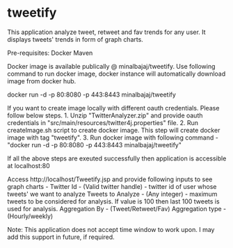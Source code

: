 # tweetify
This application analyze tweet, retweet and fav trends for any user. It displays tweets' trends in form of graph charts.

Pre-requisites:
        Docker
        Maven

Docker image is available publically @ minalbajaj/tweetify. Use following command to run docker image, docker instance will automatically download image from docker hub.

docker run -d -p 80:8080 -p 443:8443 minalbajaj/tweetify

If you want to create image locally with different oauth credentials. Please follow below steps.
        1. Unzip "TwitterAnalyzer.zip" and provide oauth credentials in "src/main/resources/twitter4j.properties" file.
        2. Run createImage.sh script to create docker image. This step will create docker image with tag "tweetify".
        3. Run docker image with following command - "docker run -d -p 80:8080 -p 443:8443 minalbajaj/tweetify"

If all the above steps are exeuted successfully then application is accessible at localhost:80

Access http://localhost/Tweetify.jsp and provide following inputs to see graph charts -
        Twitter Id -
                (Valid twitter handle) - twitter id of user whose tweets' we want to analyze
        Tweets to Analyze -
                (Any integer) - maximum tweets to be considered for analysis. If value is 100 then last 100 tweets is used for analysis.
        Aggregation By -
                (Tweet/Retweet/Fav)
        Aggregation type -
                (Hourly/weekly)

Note: This application does not accept time window to work upon. I may add this support in future, if required.
